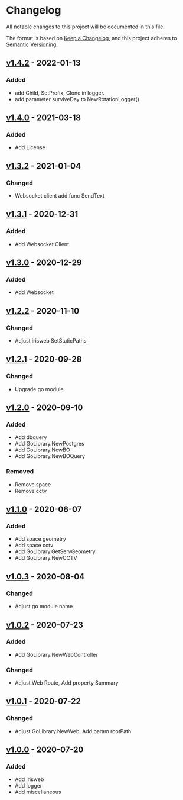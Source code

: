 # Changelog

All notable changes to this project will be documented in this file.

The format is based on [Keep a Changelog](https://keepachangelog.com/en/1.0.0/),
and this project adheres to [Semantic Versioning](https://semver.org/spec/v2.0.0.html).



## [v1.4.2] - 2022-01-13

### Added

- add Child, SetPrefix, Clone in logger.
- add parameter surviveDay to NewRotationLogger()


## [v1.4.0] - 2021-03-18

### Added

- Add License

## [v1.3.2] - 2021-01-04

### Changed

- Websocket client add func SendText

## [v1.3.1] - 2020-12-31

### Added

- Add Websocket Client

## [v1.3.0] - 2020-12-29

### Added

- Add Websocket

## [v1.2.2] - 2020-11-10

### Changed

- Adjust irisweb SetStaticPaths

## [v1.2.1] - 2020-09-28

### Changed

- Upgrade go module

## [v1.2.0] - 2020-09-10

### Added

- Add dbquery
- Add GoLibrary.NewPostgres
- Add GoLibrary.NewBO
- Add GoLibrary.NewBOQuery

### Removed

- Remove space
- Remove cctv

## [v1.1.0] - 2020-08-07

### Added

- Add space geometry
- Add space cctv
- Add GoLibrary.GetServGeometry
- Add GoLibrary.NewCCTV

## [v1.0.3] - 2020-08-04

### Changed

- Adjust go module name

## [v1.0.2] - 2020-07-23

### Added

- Add GoLibrary.NewWebController

### Changed

- Adjust Web Route, Add property Summary

## [v1.0.1] - 2020-07-22

### Changed

- Adjust GoLibrary.NewWeb, Add param rootPath

## [v1.0.0] - 2020-07-20

### Added

- Add irisweb
- Add logger
- Add miscellaneous


[v1.4.2]: https://github.com/bigobject-inc/golib/archive/v1.4.2.zip
[v1.4.0]: https://github.com/bigobject-inc/golib/archive/v1.4.0.zip
[v1.3.2]: https://github.com/bigobject-inc/golib/archive/v1.3.2.zip
[v1.3.1]: https://github.com/bigobject-inc/golib/archive/v1.3.1.zip
[v1.3.0]: https://github.com/bigobject-inc/golib/archive/v1.3.0.zip
[v1.2.2]: https://github.com/bigobject-inc/golib/archive/v1.2.2.zip
[v1.2.1]: https://github.com/bigobject-inc/golib/archive/v1.2.1.zip
[v1.2.0]: https://github.com/bigobject-inc/golib/archive/v1.2.0.zip
[v1.1.0]: https://github.com/bigobject-inc/golib/archive/v1.1.0.zip
[v1.0.3]: https://github.com/bigobject-inc/golib/archive/v1.0.3.zip
[v1.0.2]: https://github.com/bigobject-inc/golib/archive/v1.0.2.zip
[v1.0.1]: https://github.com/bigobject-inc/golib/archive/v1.0.1.zip
[v1.0.0]: https://github.com/bigobject-inc/golib/archive/v1.0.0.zip
